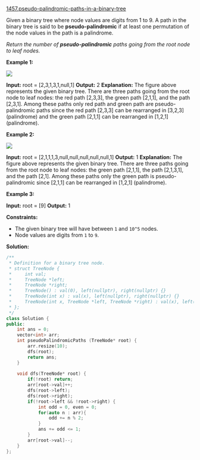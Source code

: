 [1457.pseudo-palindromic-paths-in-a-binary-tree](https://leetcode.com/problems/pseudo-palindromic-paths-in-a-binary-tree/)  

Given a binary tree where node values are digits from 1 to 9. A path in the binary tree is said to be **pseudo-palindromic** if at least one permutation of the node values in the path is a palindrome.

_Return the number of **pseudo-palindromic** paths going from the root node to leaf nodes._

**Example 1:**

![](https://assets.leetcode.com/uploads/2020/05/06/palindromic_paths_1.png)

**Input:** root = \[2,3,1,3,1,null,1\]
**Output:** 2 
**Explanation:** The figure above represents the given binary tree. There are three paths going from the root node to leaf nodes: the red path \[2,3,3\], the green path \[2,1,1\], and the path \[2,3,1\]. Among these paths only red path and green path are pseudo-palindromic paths since the red path \[2,3,3\] can be rearranged in \[3,2,3\] (palindrome) and the green path \[2,1,1\] can be rearranged in \[1,2,1\] (palindrome).

**Example 2:**

**![](https://assets.leetcode.com/uploads/2020/05/07/palindromic_paths_2.png)**

**Input:** root = \[2,1,1,1,3,null,null,null,null,null,1\]
**Output:** 1 
**Explanation:** The figure above represents the given binary tree. There are three paths going from the root node to leaf nodes: the green path \[2,1,1\], the path \[2,1,3,1\], and the path \[2,1\]. Among these paths only the green path is pseudo-palindromic since \[2,1,1\] can be rearranged in \[1,2,1\] (palindrome).

**Example 3:**

**Input:** root = \[9\]
**Output:** 1

**Constraints:**

*   The given binary tree will have between `1` and `10^5` nodes.
*   Node values are digits from `1` to `9`.  



**Solution:**  

```cpp
/**
 * Definition for a binary tree node.
 * struct TreeNode {
 *     int val;
 *     TreeNode *left;
 *     TreeNode *right;
 *     TreeNode() : val(0), left(nullptr), right(nullptr) {}
 *     TreeNode(int x) : val(x), left(nullptr), right(nullptr) {}
 *     TreeNode(int x, TreeNode *left, TreeNode *right) : val(x), left(left), right(right) {}
 * };
 */
class Solution {
public:
    int ans = 0;
    vector<int> arr;
    int pseudoPalindromicPaths (TreeNode* root) {
        arr.resize(10);
        dfs(root);
        return ans;
    }
    
    void dfs(TreeNode* root) {
        if(!root) return;
        arr[root->val]++;
        dfs(root->left);
        dfs(root->right);
        if(!root->left && !root->right) {
            int odd = 0, even = 0;
            for(auto n : arr){
                odd += n % 2;
            }
            ans += odd <= 1;
        }
        arr[root->val]--;
    }
};
```
      